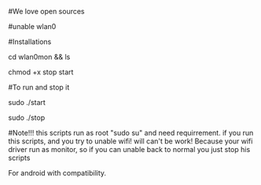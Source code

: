 #We love open sources

#unable wlan0

#Installations

cd wlan0mon && ls

chmod +x stop start

#To run and stop it

sudo ./start

sudo ./stop

#Note!!! this scripts run as root "sudo su" and need requirrement.
if you run this scripts, and you try to unable wifi! will can't be work! 
Because your wifi driver run as monitor, so if you can unable back to normal
you just stop his scripts

For android with compatibility.

